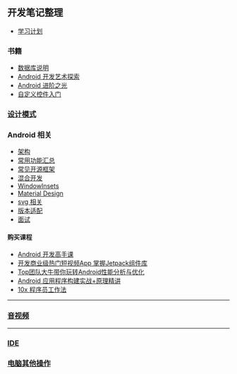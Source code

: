 ## 开发笔记整理
- [学习计划](./doc/plan/README.md)

### 书籍

- [数据库说明](doc/books/book_db/README.md)
- [Android 开发艺术探索](./doc/books/android_dev_art/readme.md)
- [Android 进阶之光](./doc/books/android_advance_light/README.md)
- [自定义控件入门](./elementary/README.md)

### [设计模式](./doc/design_pattern/readme.md)

### Android 相关
- [架构](./doc/arch/README.md)
- [常用功能汇总](./doc/common/readme.md)
- [常见开源框架](./doc/open_source_arch/readme.md)
- [混合开发](./doc/mix_dev/README.md)
- [WindowInsets](./doc/window_insets.md)
- [Material Design](./doc/material_design/readme.md)
- [svg 相关](./doc/svg_note/README.md)
- [版本适配](./doc/version_adapt/README.md)
- [面试](./doc/interview/README.md)

#### 购买课程

- [Android 开发高手课](./doc/android_dev_performance/readme.md)
- [开发商业级热门短视频App 掌握Jetpack组件库]()
- [Top团队大牛带你玩转Android性能分析与优化](./doc/android_perforrmance_and_optimize/README.md)
- [Android 应用程序构建实战+原理精讲]()
- [10x 程序员工作法](./doc/geek_time/effective_work_method/readme.md)

---
### [音视频](./doc/av/README.md)

---

### [IDE](./doc/ide/readme.md)

### [电脑其他操作](./doc/pc_other_opera.md)


